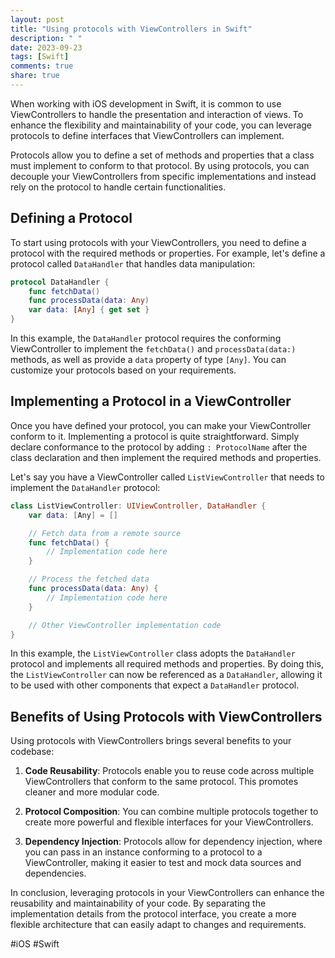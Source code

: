 ```yaml
---
layout: post
title: "Using protocols with ViewControllers in Swift"
description: " "
date: 2023-09-23
tags: [Swift]
comments: true
share: true
---
```


When working with iOS development in Swift, it is common to use ViewControllers to handle the presentation and interaction of views. To enhance the flexibility and maintainability of your code, you can leverage protocols to define interfaces that ViewControllers can implement.

Protocols allow you to define a set of methods and properties that a class must implement to conform to that protocol. By using protocols, you can decouple your ViewControllers from specific implementations and instead rely on the protocol to handle certain functionalities.

## Defining a Protocol

To start using protocols with your ViewControllers, you need to define a protocol with the required methods or properties. For example, let's define a protocol called `DataHandler` that handles data manipulation:

```swift
protocol DataHandler {
    func fetchData()
    func processData(data: Any)
    var data: [Any] { get set }
}
```

In this example, the `DataHandler` protocol requires the conforming ViewController to implement the `fetchData()` and `processData(data:)` methods, as well as provide a `data` property of type `[Any]`. You can customize your protocols based on your requirements.

## Implementing a Protocol in a ViewController

Once you have defined your protocol, you can make your ViewController conform to it. Implementing a protocol is quite straightforward. Simply declare conformance to the protocol by adding `: ProtocolName` after the class declaration and then implement the required methods and properties.

Let's say you have a ViewController called `ListViewController` that needs to implement the `DataHandler` protocol:

```swift
class ListViewController: UIViewController, DataHandler {
    var data: [Any] = []

    // Fetch data from a remote source
    func fetchData() {
        // Implementation code here
    }

    // Process the fetched data
    func processData(data: Any) {
        // Implementation code here
    }

    // Other ViewController implementation code
}
```

In this example, the `ListViewController` class adopts the `DataHandler` protocol and implements all required methods and properties. By doing this, the `ListViewController` can now be referenced as a `DataHandler`, allowing it to be used with other components that expect a `DataHandler` protocol.

## Benefits of Using Protocols with ViewControllers

Using protocols with ViewControllers brings several benefits to your codebase:

1. **Code Reusability**: Protocols enable you to reuse code across multiple ViewControllers that conform to the same protocol. This promotes cleaner and more modular code.

2. **Protocol Composition**: You can combine multiple protocols together to create more powerful and flexible interfaces for your ViewControllers.

3. **Dependency Injection**: Protocols allow for dependency injection, where you can pass in an instance conforming to a protocol to a ViewController, making it easier to test and mock data sources and dependencies.

In conclusion, leveraging protocols in your ViewControllers can enhance the reusability and maintainability of your code. By separating the implementation details from the protocol interface, you create a more flexible architecture that can easily adapt to changes and requirements.

#iOS #Swift